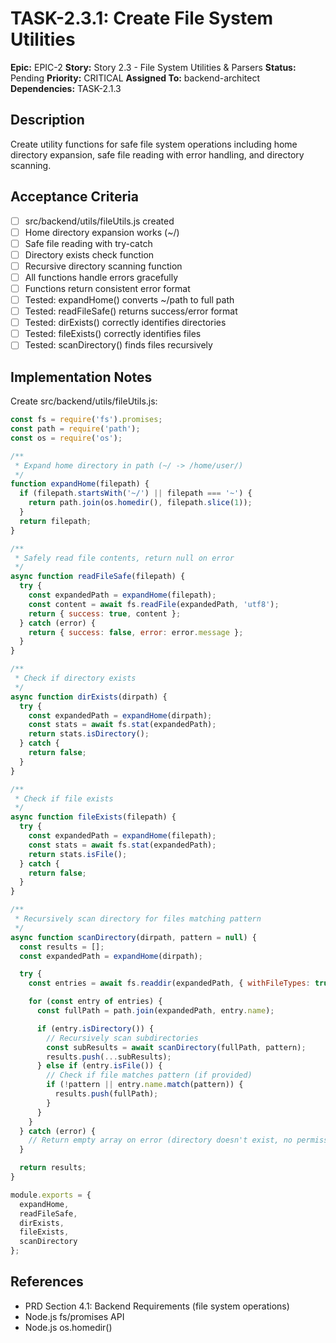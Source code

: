 # TASK-2.3.1: Create File System Utilities

**Epic:** EPIC-2
**Story:** Story 2.3 - File System Utilities & Parsers
**Status:** Pending
**Priority:** CRITICAL
**Assigned To:** backend-architect
**Dependencies:** TASK-2.1.3

## Description

Create utility functions for safe file system operations including home directory expansion, safe file reading with error handling, and directory scanning.

## Acceptance Criteria

- [ ] src/backend/utils/fileUtils.js created
- [ ] Home directory expansion works (~/)
- [ ] Safe file reading with try-catch
- [ ] Directory exists check function
- [ ] Recursive directory scanning function
- [ ] All functions handle errors gracefully
- [ ] Functions return consistent error format
- [ ] Tested: expandHome() converts ~/path to full path
- [ ] Tested: readFileSafe() returns success/error format
- [ ] Tested: dirExists() correctly identifies directories
- [ ] Tested: fileExists() correctly identifies files
- [ ] Tested: scanDirectory() finds files recursively

## Implementation Notes

Create src/backend/utils/fileUtils.js:

```javascript
const fs = require('fs').promises;
const path = require('path');
const os = require('os');

/**
 * Expand home directory in path (~/ -> /home/user/)
 */
function expandHome(filepath) {
  if (filepath.startsWith('~/') || filepath === '~') {
    return path.join(os.homedir(), filepath.slice(1));
  }
  return filepath;
}

/**
 * Safely read file contents, return null on error
 */
async function readFileSafe(filepath) {
  try {
    const expandedPath = expandHome(filepath);
    const content = await fs.readFile(expandedPath, 'utf8');
    return { success: true, content };
  } catch (error) {
    return { success: false, error: error.message };
  }
}

/**
 * Check if directory exists
 */
async function dirExists(dirpath) {
  try {
    const expandedPath = expandHome(dirpath);
    const stats = await fs.stat(expandedPath);
    return stats.isDirectory();
  } catch {
    return false;
  }
}

/**
 * Check if file exists
 */
async function fileExists(filepath) {
  try {
    const expandedPath = expandHome(filepath);
    const stats = await fs.stat(expandedPath);
    return stats.isFile();
  } catch {
    return false;
  }
}

/**
 * Recursively scan directory for files matching pattern
 */
async function scanDirectory(dirpath, pattern = null) {
  const results = [];
  const expandedPath = expandHome(dirpath);

  try {
    const entries = await fs.readdir(expandedPath, { withFileTypes: true });

    for (const entry of entries) {
      const fullPath = path.join(expandedPath, entry.name);

      if (entry.isDirectory()) {
        // Recursively scan subdirectories
        const subResults = await scanDirectory(fullPath, pattern);
        results.push(...subResults);
      } else if (entry.isFile()) {
        // Check if file matches pattern (if provided)
        if (!pattern || entry.name.match(pattern)) {
          results.push(fullPath);
        }
      }
    }
  } catch (error) {
    // Return empty array on error (directory doesn't exist, no permission, etc.)
  }

  return results;
}

module.exports = {
  expandHome,
  readFileSafe,
  dirExists,
  fileExists,
  scanDirectory
};
```

## References

- PRD Section 4.1: Backend Requirements (file system operations)
- Node.js fs/promises API
- Node.js os.homedir()
